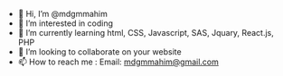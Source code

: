 - 👋 Hi, I’m @mdgmmahim
- 👀 I’m interested in coding
- 🌱 I’m currently learning html, CSS, Javascript, SAS, Jquary, React.js, PHP
- 💞️ I’m looking to collaborate on your website
- 📫 How to reach me : Email: mdgmmahim@gmail.com

<!---
mdgmmahim/mdgmmahim is a ✨ special ✨ repository because its `README.md` (this file) appears on your GitHub profile.
You can click the Preview link to take a look at your changes.
--->

